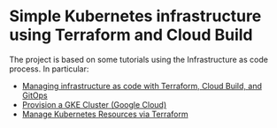 # Simple Kubernetes infrastructure using Terraform and Cloud Build

The project is based on some tutorials using the Infrastructure as code process.
In particular:
* [Managing infrastructure as code with Terraform, Cloud Build, and GitOps](https://cloud.google.com/docs/terraform/resource-management/managing-infrastructure-as-code)
* [Provision a GKE Cluster (Google Cloud)](https://developer.hashicorp.com/terraform/tutorials/kubernetes/gke)
* [Manage Kubernetes Resources via Terraform](https://developer.hashicorp.com/terraform/tutorials/kubernetes/kubernetes-provider)
